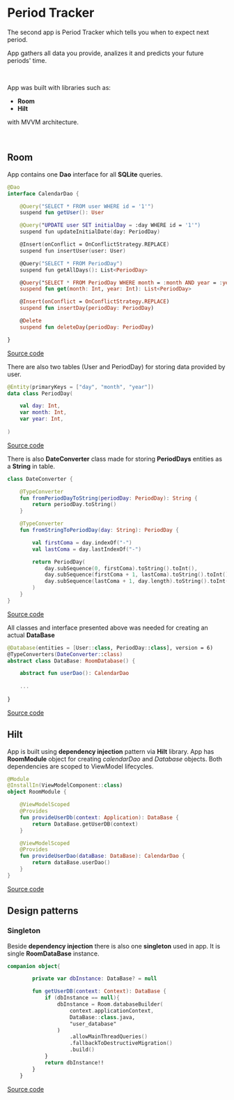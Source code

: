 # Period Tracker

The second app is Period Tracker which tells you when to expect next period.

App gathers all data you provide, analizes it and predicts your future periods' time.

&nbsp;

App was built with libraries such as: 
* **Room**
* **Hilt** 

with MVVM architecture.


&nbsp;

## Room

App contains one **Dao** interface for all **SQLite** queries.
```kotlin
@Dao
interface CalendarDao {

    @Query("SELECT * FROM user WHERE id = '1'")
    suspend fun getUser(): User

    @Query("UPDATE user SET initialDay = :day WHERE id = '1'")
    suspend fun updateInitialDate(day: PeriodDay)

    @Insert(onConflict = OnConflictStrategy.REPLACE)
    suspend fun insertUser(user: User)

    @Query("SELECT * FROM PeriodDay")
    suspend fun getAllDays(): List<PeriodDay>

    @Query("SELECT * FROM PeriodDay WHERE month = :month AND year = :year")
    suspend fun get(month: Int, year: Int): List<PeriodDay>

    @Insert(onConflict = OnConflictStrategy.REPLACE)
    suspend fun insertDay(periodDay: PeriodDay)

    @Delete
    suspend fun deleteDay(periodDay: PeriodDay)

}
```
[Source code](https://github.com/nowiczenkoandrzej/calendar/blob/master/app/src/main/java/andrzej/calendar/room/CaledarDao.kt)
&nbsp;

There are also two tables (User and PeriodDay) for storing data provided by user.
```kotlin
@Entity(primaryKeys = ["day", "month", "year"])
data class PeriodDay(

    val day: Int,
    var month: Int,
    var year: Int,
    
)
```
[Source code](https://github.com/nowiczenkoandrzej/calendar/blob/master/app/src/main/java/andrzej/calendar/room/PeriodDay.kt)
&nbsp;

There is also **DateConverter** class made for storing **PeriodDays** entities as a **String** in table.
```kotlin
class DateConverter {

    @TypeConverter
    fun fromPeriodDayToString(periodDay: PeriodDay): String {
        return periodDay.toString()
    }

    @TypeConverter
    fun fromStringToPeriodDay(day: String): PeriodDay {

        val firstComa = day.indexOf("-")
        val lastComa = day.lastIndexOf("-")

        return PeriodDay(
            day.subSequence(0, firstComa).toString().toInt(),
            day.subSequence(firstComa + 1, lastComa).toString().toInt(),
            day.subSequence(lastComa + 1, day.length).toString().toInt()
        )
    }
}
```
[Source code](https://github.com/nowiczenkoandrzej/calendar/blob/master/app/src/main/java/andrzej/calendar/room/DateConverter.kt)
&nbsp;

All classes and interface presented above was needed for creating an actual **DataBase**
```kotlin
@Database(entities = [User::class, PeriodDay::class], version = 6)
@TypeConverters(DateConverter::class)
abstract class DataBase: RoomDatabase() {

    abstract fun userDao(): CalendarDao
    
    ...
    
}
```
[Source code](https://github.com/nowiczenkoandrzej/calendar/blob/master/app/src/main/java/andrzej/calendar/room/DataBase.kt)
&nbsp;

## Hilt

App is built using **dependency injection** pattern via **Hilt** library.
App has **RoomModule** object for creating _calendarDao_ and _Database_ objects.
Both dependencies are scoped to ViewModel lifecycles.
```kotlin
@Module
@InstallIn(ViewModelComponent::class)
object RoomModule {

    @ViewModelScoped
    @Provides
    fun provideUserDb(context: Application): DataBase {
        return DataBase.getUserDB(context)
    }

    @ViewModelScoped
    @Provides
    fun provideUserDao(dataBase: DataBase): CalendarDao {
        return dataBase.userDao()
    }
}
```
[Source code](https://github.com/nowiczenkoandrzej/calendar/blob/master/app/src/main/java/andrzej/calendar/di/RoomModule.kt)
&nbsp;


## Design patterns

### Singleton
Beside **dependency injection** there is also  one **singleton** used in app. It is single **RoomDataBase** instance.
```kotlin
companion object{

        private var dbInstance: DataBase? = null

        fun getUserDB(context: Context): DataBase {
            if (dbInstance == null){
                dbInstance = Room.databaseBuilder(
                    context.applicationContext,
                    DataBase::class.java,
                    "user_database"
                )
                    .allowMainThreadQueries()
                    .fallbackToDestructiveMigration()
                    .build()
            }
            return dbInstance!!
        }
    }
```
[Source code](https://github.com/nowiczenkoandrzej/calendar/blob/master/app/src/main/java/andrzej/calendar/room/DataBase.kt)
&nbsp;




